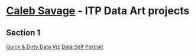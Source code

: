 # [Caleb Savage](http://calebcalebcaleb.com) - ITP Data Art projects
## Section 1
[Quick & Dirty Data Viz](https://github.com/calebsavage/itp-data-art/tree/master/section1/quick-and-dirty-data-viz)
[Data Self Portrait](https://github.com/calebsavage/itp-data-art/tree/master/section1/self-portrait)
